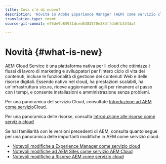 ```yaml
---
title: Cosa c'è di nuovo?
description: 'Novità in Adobe Experience Manager (AEM) come servizio cloud. '
translation-type: tm+mt
source-git-commit: e76de9b84931dced6383570e384ffdb6fb334daf

---
```



# Novità {#what-is-new}

<!-- For the pre-release of Adobe Experience Manager (AEM) as a Cloud Service everything is new. -->

AEM Cloud Service è una piattaforma nativa per il cloud che ottimizza i flussi di lavoro di marketing e sviluppatori per l&#39;intero ciclo di vita dei contenuti, incluse le funzionalità di gestione dei contenuti Web e delle risorse digitali. Essendo nativo nel cloud, ha prestazioni scalabili, ha un&#39;infrastruttura sicura, riceve aggiornamenti agili per rimanere al passo con i tempi, e consente installazioni e amministrazione senza problemi.

Per una panoramica del servizio Cloud, consultate [Introduzione ad AEM come servizio](/help/overview/introduction.md)Cloud.

<!-- Please link to introduction or what's new of Sites. -->

Per una panoramica delle risorse, consulta [Introduzione alle risorse come servizio cloud](/help/assets/overview.md)

Se hai familiarità con le versioni precedenti di AEM, consulta quanto segue per una panoramica delle importanti modifiche in AEM come servizio cloud:

* [Notevoli modifiche a Experience Manager come servizio cloud](/help/release-notes/aem-cloud-changes.md)
* [Notevoli modifiche ad AEM Sites come servizio AEM Cloud](/help/sites-cloud/sites-cloud-changes.md)
* [Notevoli modifiche a Risorse AEM come servizio cloud](/help/assets/assets-cloud-changes.md)
